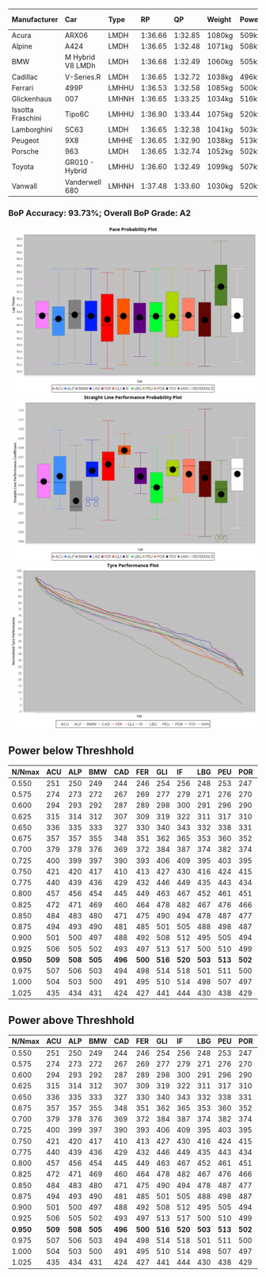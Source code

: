 |Manufacturer|Car|Type|RP|QP|Weight|Power¹|Threshhold|PINC|Power²|E/Stint|AVG Vmax|FDS|RDLC|L/Stint|BOP-Grade|ModelAccuracy|ModelPoints|Match%|
|:-|:-|:-|:-|:-|:-|:-|:-|:-|:-|:-|:-|:-|:-|:-|:-|:-|:-|:-|
|Acura|ARX06|LMDH|1:36.66|1:32.85|1080kg|509kw|210.0kph|0%|509kw|907MJ|291.84kph|-|0.99|37|-B2|100.00%|995|83.78%|
|Alpine|A424|LMDH|1:36.65|1:32.48|1071kg|508kw|210.0kph|0%|508kw|903MJ|292.95kph|-|0.99|37|~A1|81.46%|523|100.00%|
|BMW|M Hybrid V8 LMDh|LMDH|1:36.68|1:32.49|1060kg|505kw|210.0kph|0%|505kw|891MJ|289.02kph|-|1.01|37|~A1|98.60%|1690|99.25%|
|Cadillac|V-Series.R|LMDH|1:36.65|1:32.72|1038kg|496kw|210.0kph|0%|496kw|871MJ|293.34kph|-|1.02|37|~A1|98.38%|1765|98.30%|
|Ferrari|499P|LMHHU|1:36.53|1:32.58|1085kg|500kw|210.0kph|0%|500kw|885MJ|293.83kph|190kph|1.01|37|-A2|92.24%|2247|94.53%|
|Glickenhaus|007|LMHNH|1:36.65|1:33.25|1034kg|516kw|210.0kph|0%|516kw|910MJ|299.03kph|-|0.95|37|+A2|96.18%|554|91.54%|
|Issotta Fraschini|Tipo6C|LMHHU|1:36.90|1:33.44|1075kg|520kw|210.0kph|0%|520kw|922MJ|293.62kph|190kph|1.04|37|+A2|66.67%|96|90.26%|
|Lamborghini|SC63|LMDH|1:36.65|1:32.38|1041kg|503kw|210.0kph|0%|503kw|884MJ|291.77kph|-|1.05|37|~A1|96.77%|419|97.12%|
|Peugeot|9X8|LMHHE|1:36.65|1:32.90|1038kg|513kw|210.0kph|0%|513kw|905MJ|295.04kph|150kph|1.02|37|~A1|87.65%|1795|100.00%|
|Porsche|963|LMDH|1:36.65|1:32.74|1052kg|502kw|210.0kph|0%|502kw|887MJ|293.51kph|-|1.01|37|~A1|96.81%|5438|99.22%|
|Toyota|GR010 - Hybrid|LMHHU|1:36.60|1:32.49|1099kg|507kw|210.0kph|0%|507kw|903MJ|291.65kph|190kph|1.00|37|~A1|86.04%|1751|100.00%|
|Vanwall|Vanderwell 680|LMHNH|1:37.48|1:33.60|1030kg|520kw|210.0kph|0%|520kw|908MJ|291.39kph|-|1.01|37|+C2|91.42%|501|70.81%|

### BoP Accuracy: 93.73%; Overall BoP Grade: A2
![PACECHART](./IMG/ACOMETHOD.png)
![STRAIGHTLINEPERFORMANCECHART](./IMG/ACOMETHOD_sp.png)
![TYREPERFORMANCECHART](./IMG/ACOMETHOD_tw.png)

## Power below Threshhold
|N/Nmax|ACU|ALP|BMW|CAD|FER|GLI|IF|LBG|PEU|POR|TOY|VAN|
|:-|:-|:-|:-|:-|:-|:-|:-|:-|:-|:-|:-|:-|
|0.550|251|250|249|244|246|254|256|248|253|247|250|256|
|0.575|274|273|272|267|269|277|279|271|276|270|273|279|
|0.600|294|293|292|287|289|298|300|291|296|290|293|300|
|0.625|315|314|312|307|309|319|322|311|317|310|314|322|
|0.650|336|335|333|327|330|340|343|332|338|331|335|343|
|0.675|357|357|355|348|351|362|365|353|360|352|356|365|
|0.700|379|378|376|369|372|384|387|374|382|374|377|387|
|0.725|400|399|397|390|393|406|409|395|403|395|399|409|
|0.750|421|420|417|410|413|427|430|416|424|415|419|430|
|0.775|440|439|436|429|432|446|449|435|443|434|438|449|
|0.800|457|456|454|445|449|463|467|452|461|451|455|467|
|0.825|472|471|469|460|464|478|482|467|476|466|470|482|
|0.850|484|483|480|471|475|490|494|478|487|477|482|494|
|0.875|494|493|490|481|485|501|505|488|498|487|492|505|
|0.900|501|500|497|488|492|508|512|495|505|494|499|512|
|0.925|506|505|502|493|497|513|517|500|510|499|504|517|
|**0.950**|**509**|**508**|**505**|**496**|**500**|**516**|**520**|**503**|**513**|**502**|**507**|**520**|
|0.975|507|506|503|494|498|514|518|501|511|500|505|518|
|1.000|504|503|500|491|495|510|514|498|507|497|502|514|
|1.025|435|434|431|424|427|441|444|430|438|429|433|444|

## Power above Threshhold
|N/Nmax|ACU|ALP|BMW|CAD|FER|GLI|IF|LBG|PEU|POR|TOY|VAN|
|:-|:-|:-|:-|:-|:-|:-|:-|:-|:-|:-|:-|:-|
|0.550|251|250|249|244|246|254|256|248|253|247|250|256|
|0.575|274|273|272|267|269|277|279|271|276|270|273|279|
|0.600|294|293|292|287|289|298|300|291|296|290|293|300|
|0.625|315|314|312|307|309|319|322|311|317|310|314|322|
|0.650|336|335|333|327|330|340|343|332|338|331|335|343|
|0.675|357|357|355|348|351|362|365|353|360|352|356|365|
|0.700|379|378|376|369|372|384|387|374|382|374|377|387|
|0.725|400|399|397|390|393|406|409|395|403|395|399|409|
|0.750|421|420|417|410|413|427|430|416|424|415|419|430|
|0.775|440|439|436|429|432|446|449|435|443|434|438|449|
|0.800|457|456|454|445|449|463|467|452|461|451|455|467|
|0.825|472|471|469|460|464|478|482|467|476|466|470|482|
|0.850|484|483|480|471|475|490|494|478|487|477|482|494|
|0.875|494|493|490|481|485|501|505|488|498|487|492|505|
|0.900|501|500|497|488|492|508|512|495|505|494|499|512|
|0.925|506|505|502|493|497|513|517|500|510|499|504|517|
|**0.950**|**509**|**508**|**505**|**496**|**500**|**516**|**520**|**503**|**513**|**502**|**507**|**520**|
|0.975|507|506|503|494|498|514|518|501|511|500|505|518|
|1.000|504|503|500|491|495|510|514|498|507|497|502|514|
|1.025|435|434|431|424|427|441|444|430|438|429|433|444|
